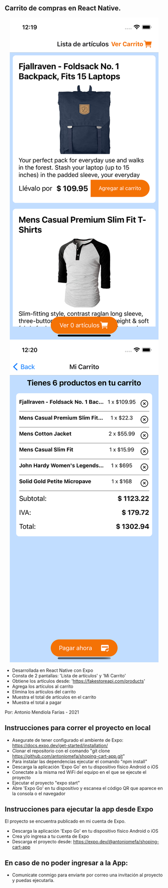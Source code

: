 ## Carrito de compras en React Native.

<p align="center">
    <img src="/assets/preview-list.png"/>
    <img src="/assets/preview-cart.png"/>
</p>

- Desarrollada en React Native con Expo
- Consta de 2 pantallas: 'Lista de artículos' y 'Mi Carrito'
- Obtiene los artículos desde: 'https://fakestoreapi.com/products'
- Agrega los artículos al carrito
- Elimina los artículos del carrito
- Muestra el total de artículos en el carrito
- Muestra el total a pagar

Por: Antonio Mendiola Farías - 2021

## Instrucciones para correr el proyecto en local

- Asegurate de tener configurado el ambiente de Expo: https://docs.expo.dev/get-started/installation/
- Clonar el repositorio con el comando "git clone https://github.com/antoniomefa/shoping-cart-app.git"
- Para instalar las dependencias ejecutar el comando "npm install"
- Descarga la aplicación 'Expo Go' en tu dispositivo físico Android o iOS
- Conectate a la misma red WiFi del equipo en el que se ejecute el proyecto
- Ejecutar el proyecto "expo start"
- Abre 'Expo Go' en tu dispositivo y escanea el código QR que aparece en la consola o el navegador

## Instrucciones para ejecutar la app desde Expo

El proyecto se encuentra publicado en mi cuenta de Expo.
- Descarga la aplicación 'Expo Go' en tu dispositivo físico Android o iOS
- Crea y/o ingresa a tu cuenta de Expo
- Descarga el proyecto desde: https://expo.dev/@antoniomefa/shoping-cart-app

## En caso de no poder ingresar a la App:
- Comunicate conmigo para enviarte por correo una invitación al proyecto y puedas ejecutarla.

